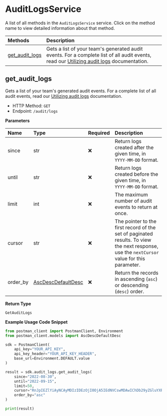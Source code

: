# AuditLogsService

A list of all methods in the `AuditLogsService` service. Click on the method name to view detailed information about that method.

| Methods                           | Description                                                                                                                                                                                              |
| :-------------------------------- | :------------------------------------------------------------------------------------------------------------------------------------------------------------------------------------------------------- |
| [get_audit_logs](#get_audit_logs) | Gets a list of your team's generated audit events. For a complete list of all audit events, read our [Utilizing audit logs](https://learning.postman.com/docs/administration/audit-logs/) documentation. |

## get_audit_logs

Gets a list of your team's generated audit events. For a complete list of all audit events, read our [Utilizing audit logs](https://learning.postman.com/docs/administration/audit-logs/) documentation.

- HTTP Method: `GET`
- Endpoint: `/audit/logs`

**Parameters**

| Name     | Type                                                  | Required | Description                                                                                                                                |
| :------- | :---------------------------------------------------- | :------- | :----------------------------------------------------------------------------------------------------------------------------------------- |
| since    | str                                                   | ❌       | Return logs created after the given time, in `YYYY-MM-DD` format.                                                                          |
| until    | str                                                   | ❌       | Return logs created before the given time, in `YYYY-MM-DD` format.                                                                         |
| limit    | int                                                   | ❌       | The maximum number of audit events to return at once.                                                                                      |
| cursor   | str                                                   | ❌       | The pointer to the first record of the set of paginated results. To view the next response, use the `nextCursor` value for this parameter. |
| order_by | [AscDescDefaultDesc](../models/AscDescDefaultDesc.md) | ❌       | Return the records in ascending (`asc`) or descending (`desc`) order.                                                                      |

**Return Type**

`GetAuditLogs`

**Example Usage Code Snippet**

```python
from postman_client import PostmanClient, Environment
from postman_client.models import AscDescDefaultDesc

sdk = PostmanClient(
    api_key="YOUR_API_KEY",
    api_key_header="YOUR_API_KEY_HEADER",
    base_url=Environment.DEFAULT.value
)

result = sdk.audit_logs.get_audit_logs(
    since="2022-08-30",
    until="2022-09-15",
    limit=50,
    cursor="RnJpIEZlYiAyNCAyMDIzIDEzOjI0OjA5IEdNVCswMDAwIChDb29yZGluYXRlZCBVbml2ZXJzYWwgVGltZSk=",
    order_by="asc"
)

print(result)
```

<!-- This file was generated by liblab | https://liblab.com/ -->
